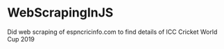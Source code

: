 # WebScrapingInJS
Did web scraping of espncricinfo.com to find details of ICC Cricket World Cup 2019
